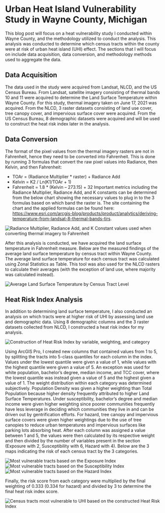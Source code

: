 # Urban Heat Island Vulnerability Study in Wayne County, Michigan
This blog post will focus on a heat vulnerability study I conducted within Wayne County, and the methodology utilized to conduct the analysis. This analysis was conducted to determine which census tracts within the county were at risk of urban heat island (UHI) effect. The sections that I will focus on include data acquisition, data conversion, and methodology methods used to aggregate the data.
## Data Acquisition
The data used in the study were acquired from Landsat, NLCD, and the US Census Bureau. From Landsat, satellite imagery consisting of thermal bands 10 and 11 were acquired to determine the Land Surface Temperature within Wayne County. For this study, thermal imagery taken on June 17, 2021 was acquired. From the NLCD, 3 raster datasets consisting of land use cover, tree canopy cover, and impervious surface cover were acquired. From the US Census Bureau, 8 demographic datasets were acquired and will be used to construct the heat risk index later in the analysis.
## Data Conversion
The format of the pixel values from the thermal imagery rasters are not in Fahrenheit, hence they need to be converted into Fahrenheit. This is done by running 3 formulas that convert the raw pixel values into Radiance, then Kelvin, and then Fahrenheit:
- TOAr  = (Radiance Multiplier * raster) + Radiance Add
- Kelvin = K2 / Ln(K1/TOAr + 1)
- Fahrenheit = 1.8 * (Kelvin – 273.15) + 32
Important metrics including the Radiance Multiplier, Radiance Add, and K constants can be determined from the below chart showing the necessary values to plug in to the 3 formulas based on which band the raster is. The site containing the chart and the applied formulas can be found here: https://www.esri.com/arcgis-blog/products/product/analytics/deriving-temperature-from-landsat-8-thermal-bands-tirs.

![Radiance Multiplier, Radiance Add, and K Constant values used when converting thermal imagery to Fahrenheit](thermal_values.jpg)

After this analysis is conducted, we have acquired the land surface temperature in Fahrenheit measure. Below are the measured findings of the average land surface temperature by census tract within Wayne County. The average land surface temperature for each census tract was calculated using Zonal Statistics as Table. This tool was also used for the NLCD rasters to calculate their averages (with the exception of land use, where majority was calculated instead).

![Average Land Surface Temperature by Census Tract Level](land_surface_temperature.jpg)

## Heat Risk Index Analysis
In addition to determining land surface temperature, I also conducted an analysis on which tracts were at higher risk of UHI by assessing land use and demographic data. Using 8 demographic columns and the 3 raster datasets collected from NLCD, I constructed a heat risk index for my analysis.

![Construction of Heat Risk Index by variable, weighting, and category](heat_risk_index.jpg)

Using ArcGIS Pro, I created new columns that contained values from 1 to 5, by splitting the tracts into 5-class quantiles for each column in the index. Values under the lowest quantile were given a value of 1, while values with the highest quantile were given a value of 5. An exception was used for white population, bachelor’s degree, median income, and TCC cover, where the lowest quantile was instead given a value of 5 and the highest given a value of 1.
The weight distribution within each category was determined subjectively. Population Density was given a higher weighting than Total Population because higher density frequently attributed to higher Land Surface Temperatures. Under susceptibility, bachelor’s degree and median income were given higher weighting since poorer communities frequently have less leverage in deciding which communities they live in and can be driven out by gentrification efforts. For hazard, tree canopy and impervious surface covers were given higher weightings due to the use of tree canopies to reduce urban temperatures and impervious surfaces like parking lots absorbing heat. 
After each column was assigned a value between 1 and 5, the values were then calculated by its respective weight and then divided by the number of variables present in the section (Exposure with 2, Susceptibility with 6, Hazard with 4). Below are the 3 maps indicating the risk of each census tract by the 3 categories.

![Most vulnerable tracts based on the Exposure Index](exposure_index.jpg) ![Most vulnerable tracts based on the Susceptibility Index](susceptibility_index.jpg) ![Most vulnerable tracts based on the Hazard Index](hazard_index.jpg)

Finally, the risk score from each category were multiplied by the final weighting of 0.333 (0.334 for hazard) and divided by 3 to determine the final heat risk index score.

![Census tracts most vulnerable to UHI based on the constructed Heat Risk Index](final_heat_risk_map.jpg)





